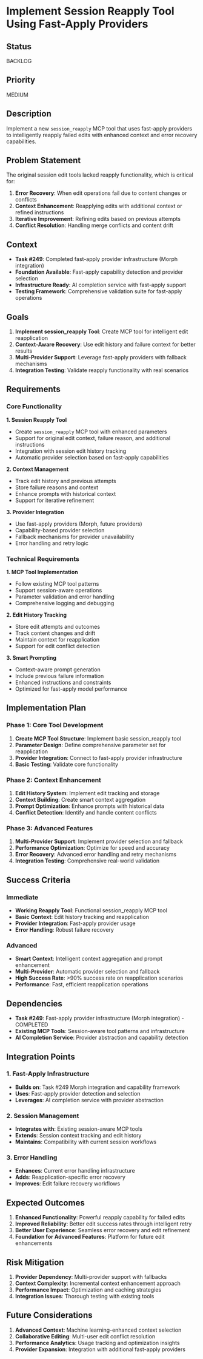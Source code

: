 # Implement Session Reapply Tool Using Fast-Apply Providers

## Status

BACKLOG

## Priority

MEDIUM

## Description

Implement a new `session_reapply` MCP tool that uses fast-apply providers to intelligently reapply failed edits with enhanced context and error recovery capabilities.

## Problem Statement

The original session edit tools lacked reapply functionality, which is critical for:

1. **Error Recovery**: When edit operations fail due to content changes or conflicts
2. **Context Enhancement**: Reapplying edits with additional context or refined instructions
3. **Iterative Improvement**: Refining edits based on previous attempts
4. **Conflict Resolution**: Handling merge conflicts and content drift

## Context

- **Task #249**: Completed fast-apply provider infrastructure (Morph integration)
- **Foundation Available**: Fast-apply capability detection and provider selection
- **Infrastructure Ready**: AI completion service with fast-apply support
- **Testing Framework**: Comprehensive validation suite for fast-apply operations

## Goals

1. **Implement session_reapply Tool**: Create MCP tool for intelligent edit reapplication
2. **Context-Aware Recovery**: Use edit history and failure context for better results
3. **Multi-Provider Support**: Leverage fast-apply providers with fallback mechanisms
4. **Integration Testing**: Validate reapply functionality with real scenarios

## Requirements

### Core Functionality

**1. Session Reapply Tool**

- Create `session_reapply` MCP tool with enhanced parameters
- Support for original edit context, failure reason, and additional instructions
- Integration with session edit history tracking
- Automatic provider selection based on fast-apply capabilities

**2. Context Management**

- Track edit history and previous attempts
- Store failure reasons and context
- Enhance prompts with historical context
- Support for iterative refinement

**3. Provider Integration**

- Use fast-apply providers (Morph, future providers)
- Capability-based provider selection
- Fallback mechanisms for provider unavailability
- Error handling and retry logic

### Technical Requirements

**1. MCP Tool Implementation**

- Follow existing MCP tool patterns
- Support session-aware operations
- Parameter validation and error handling
- Comprehensive logging and debugging

**2. Edit History Tracking**

- Store edit attempts and outcomes
- Track content changes and drift
- Maintain context for reapplication
- Support for edit conflict detection

**3. Smart Prompting**

- Context-aware prompt generation
- Include previous failure information
- Enhanced instructions and constraints
- Optimized for fast-apply model performance

## Implementation Plan

### Phase 1: Core Tool Development

1. **Create MCP Tool Structure**: Implement basic session_reapply tool
2. **Parameter Design**: Define comprehensive parameter set for reapplication
3. **Provider Integration**: Connect to fast-apply provider infrastructure
4. **Basic Testing**: Validate core functionality

### Phase 2: Context Enhancement

1. **Edit History System**: Implement edit tracking and storage
2. **Context Building**: Create smart context aggregation
3. **Prompt Optimization**: Enhance prompts with historical data
4. **Conflict Detection**: Identify and handle content conflicts

### Phase 3: Advanced Features

1. **Multi-Provider Support**: Implement provider selection and fallback
2. **Performance Optimization**: Optimize for speed and accuracy
3. **Error Recovery**: Advanced error handling and retry mechanisms
4. **Integration Testing**: Comprehensive real-world validation

## Success Criteria

### Immediate

- **Working Reapply Tool**: Functional session_reapply MCP tool
- **Basic Context**: Edit history tracking and reapplication
- **Provider Integration**: Fast-apply provider usage
- **Error Handling**: Robust failure recovery

### Advanced

- **Smart Context**: Intelligent context aggregation and prompt enhancement
- **Multi-Provider**: Automatic provider selection and fallback
- **High Success Rate**: >90% success rate on reapplication scenarios
- **Performance**: Fast, efficient reapplication operations

## Dependencies

- **Task #249**: Fast-apply provider infrastructure (Morph integration) - COMPLETED
- **Existing MCP Tools**: Session-aware tool patterns and infrastructure
- **AI Completion Service**: Provider abstraction and capability detection

## Integration Points

### 1. Fast-Apply Infrastructure

- **Builds on**: Task #249 Morph integration and capability framework
- **Uses**: Fast-apply provider detection and selection
- **Leverages**: AI completion service with provider abstraction

### 2. Session Management

- **Integrates with**: Existing session-aware MCP tools
- **Extends**: Session context tracking and edit history
- **Maintains**: Compatibility with current session workflows

### 3. Error Handling

- **Enhances**: Current error handling infrastructure
- **Adds**: Reapplication-specific error recovery
- **Improves**: Edit failure recovery workflows

## Expected Outcomes

1. **Enhanced Functionality**: Powerful reapply capability for failed edits
2. **Improved Reliability**: Better edit success rates through intelligent retry
3. **Better User Experience**: Seamless error recovery and edit refinement
4. **Foundation for Advanced Features**: Platform for future edit enhancements

## Risk Mitigation

1. **Provider Dependency**: Multi-provider support with fallbacks
2. **Context Complexity**: Incremental context enhancement approach
3. **Performance Impact**: Optimization and caching strategies
4. **Integration Issues**: Thorough testing with existing tools

## Future Considerations

1. **Advanced Context**: Machine learning-enhanced context selection
2. **Collaborative Editing**: Multi-user edit conflict resolution
3. **Performance Analytics**: Usage tracking and optimization insights
4. **Provider Expansion**: Integration with additional fast-apply providers
